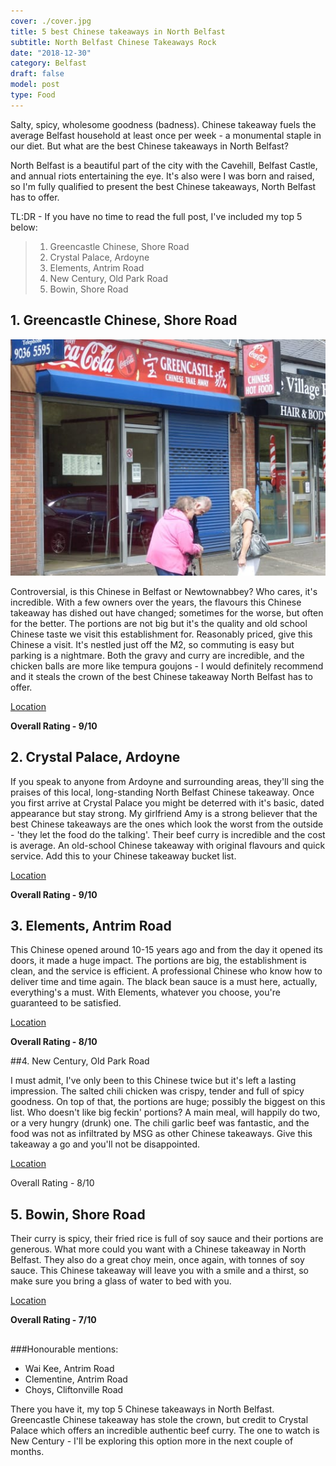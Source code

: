```yaml
---
cover: ./cover.jpg
title: 5 best Chinese takeaways in North Belfast
subtitle: North Belfast Chinese Takeaways Rock
date: "2018-12-30"
category: Belfast
draft: false
model: post
type: Food
---
```


Salty, spicy, wholesome goodness (badness). Chinese takeaway fuels the average Belfast household at least once per week - a monumental staple in our diet. But what are the best Chinese takeaways in North Belfast?

North Belfast is a beautiful part of the city with the Cavehill, Belfast Castle, and annual riots entertaining the eye. It's also were I was born and raised, so I'm fully qualified to present the best Chinese takeaways, North Belfast has to offer.

TL:DR - If you have no time to read the full post, I've included my top 5 below:

> 1. Greencastle Chinese, Shore Road
> 2. Crystal Palace, Ardoyne
> 3. Elements, Antrim Road
> 4. New Century, Old Park Road
> 5. Bowin, Shore Road
>



## 1. Greencastle Chinese, Shore Road

<img src="./greencastle.jpg" alt="Greencastle Chinese Takeaway" />

Controversial, is this Chinese in Belfast or Newtownabbey? Who cares, it's incredible. With a few owners over the years, the flavours this Chinese takeaway has dished out have changed; sometimes for the worse, but often for the better. The portions are not big but it's the quality and old school Chinese taste we visit this establishment for. Reasonably priced, give this Chinese a visit. It's nestled just off the M2, so commuting is easy but parking is a nightmare. Both the gravy and curry are incredible, and the chicken balls are more like tempura goujons - I would definitely recommend and it steals the crown of the best Chinese takeaway North Belfast has to offer.

[Location](https://www.google.com/maps/dir/54.5800192,-5.922816/directions+to+greencastle+chinese/@54.6149425,-5.9573236,13z/data=!3m1!4b1!4m9!4m8!1m1!4e1!1m5!1m1!1s0x4861a77e0a920a41:0x7b0a6d786ca6446d!2m2!1d-5.9193912!2d54.6494232)

**Overall Rating - 9/10**

## 2. Crystal Palace, Ardoyne

If you speak to anyone from Ardoyne and surrounding areas, they'll sing the praises of this local, long-standing North Belfast Chinese takeaway.  Once you first arrive at Crystal Palace you might be deterred with it's basic, dated appearance but stay strong. My girlfriend Amy is a strong believer that the best Chinese takeaways are the ones which look the worst from the outside - 'they let the food do the talking'. Their beef curry is incredible and the cost is average. An old-school Chinese takeaway with original flavours and quick service. Add this to your Chinese takeaway bucket list.

[Location](https://www.google.com/maps/dir/54.5800192,-5.922816/Crystal+Palace,+523+Crumlin+Rd,+Belfast+BT14+7GA/@54.5971648,-5.9607188,14z/data=!3m1!4b1!4m9!4m8!1m1!4e1!1m5!1m1!1s0x4861086d72bcdd8f:0x76684ba61f4e6702!2m2!1d-5.965439!2d54.614313)

**Overall Rating - 9/10**

## 3. Elements, Antrim Road

This Chinese opened around 10-15 years ago and from the day it opened its doors, it made a huge impact. The portions are big, the establishment is clean, and the service is efficient. A professional Chinese who know how to deliver time and time again. The black bean sauce is a must here, actually, everything's a must. With Elements, whatever you choose, you're guaranteed to be satisfied.

[Location](https://www.google.com/maps/dir/54.5800192,-5.922816/Elements+Chinese,+Antrim+Road,+Belfast/@54.5980594,-5.9653022,13z/data=!3m1!4b1!4m9!4m8!1m1!4e1!1m5!1m1!1s0x48610848051059cb:0x5d82d6dd99c06a86!2m2!1d-5.9374222!2d54.6161097)

**Overall Rating - 8/10**

##4. New Century, Old Park Road

I must admit,  I've only been to this Chinese twice but it's left a lasting impression. The salted chili chicken was crispy, tender and full of spicy goodness. On top of that, the portions are huge; possibly the biggest on this list. Who doesn't like big feckin' portions? A main meal, will happily do two, or a very hungry (drunk) one. The chili garlic beef was fantastic, and the food was not as infiltrated by MSG as other Chinese takeaways. Give this takeaway a go and you'll not be disappointed.

[Location](https://www.google.com/maps/dir/54.5800192,-5.922816/New+Century,+701+Oldpark+Rd,+Belfast+BT14+6QY/@54.6033606,-5.9782537,13z/data=!3m1!4b1!4m9!4m8!1m1!4e1!1m5!1m1!1s0x48610810945e6509:0x948e2f5ee4cff792!2m2!1d-5.9654305!2d54.6267121)

Overall Rating - 8/10

## 5. Bowin, Shore Road

Their curry is spicy, their fried rice is full of soy sauce and their portions are generous. What more could you want with a Chinese takeaway in North Belfast. They also do a great choy mein, once again, with tonnes of soy sauce. This Chinese takeaway will leave you with a smile and a thirst, so make sure you bring a glass of water to bed with you.

[Location](https://www.google.com/maps/dir/54.5800192,-5.922816/Bowin+Chinese+Take+Away,+592-592A+Shore+Rd,+Belfast/@54.6092254,-5.960009,13z/data=!3m1!4b1!4m9!4m8!1m1!4e1!1m5!1m1!1s0x486109d5ba000ec9:0x5f1c5d5fbedadb38!2m2!1d-5.9237135!2d54.6384378)

**Overall Rating - 7/10**

##

###Honourable mentions:

- Wai Kee, Antrim Road
- Clementine, Antrim Road
- Choys, Cliftonville Road



There you have it, my top 5 Chinese takeaways in North Belfast. Greencastle Chinese takeaway has stole the crown, but credit to Crystal Palace which offers an incredible authentic beef curry. The one to watch is New Century - I'll be exploring this option more in the next couple of months.